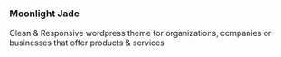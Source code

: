 ### Moonlight Jade
Clean & Responsive wordpress theme for organizations, companies or businesses that offer products & services
